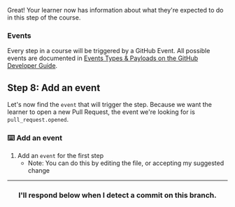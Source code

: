 Great! Your learner now has information about what they're expected to do in this step of the course.

### Events
Every step in a course will be triggered by a GitHub Event. All possible events are documented in [Events Types & Payloads on the GitHub Developer Guide](https://developer.github.com/v3/activity/events/types/).

## Step 8: Add an event
Let's now find the `event` that will trigger the step. Because we want the learner to open a new Pull Request, the event we're looking for is `pull_request.opened`.

### :keyboard: Add an event
1. Add an `event` for the first step
    - Note: You can do this by editing the file, or accepting my suggested change

<hr>
<h3 align="center">I'll respond below when I detect a commit on this branch.</h3>
